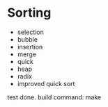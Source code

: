 # Sorting
- selection
- bubble
- insertion
- merge
- quick
- heap
- radix
- improved quick sort

test done.
build command: make
